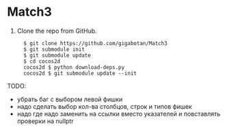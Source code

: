 # Match3

1. Clone the repo from GitHub.

         $ git clone https://github.com/gigabotan/Match3
         $ git submodule init
         $ git submodule update
         $ cd cocos2d
         cocos2d $ python download-deps.py
         cocos2d $ git submodule update --init

TODO:
- убрать баг с выбором левой фишки
- надо сделать выбор кол-ва столбцов, строк и типов фишек
- надо где надо заменить на ссылки вместо указателей и повставлять проверки на nullptr
